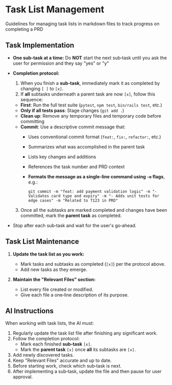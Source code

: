 # Task List Management

Guidelines for managing task lists in markdown files to track progress on
completing a PRD

## Task Implementation

- **One sub-task at a time:** Do **NOT** start the next sub‑task until you ask
  the user for permission and they say "yes" or "y"
- **Completion protocol:**
  1. When you finish a **sub‑task**, immediately mark it as completed by
     changing `[ ]` to `[x]`.
  2. If **all** subtasks underneath a parent task are now `[x]`, follow this
     sequence:
  - **First**: Run the full test suite (`pytest`, `npm test`, `bin/rails test`,
    etc.)
  - **Only if all tests pass**: Stage changes (`git add .`)
  - **Clean up**: Remove any temporary files and temporary code before
    committing
  - **Commit**: Use a descriptive commit message that:
    - Uses conventional commit format (`feat:`, `fix:`, `refactor:`, etc.)
    - Summarizes what was accomplished in the parent task
    - Lists key changes and additions
    - References the task number and PRD context
    - **Formats the message as a single-line command using `-m` flags**, e.g.:

      ```
      git commit -m "feat: add payment validation logic" -m "- Validates card type and expiry" -m "- Adds unit tests for edge cases" -m "Related to T123 in PRD"
      ```
  3. Once all the subtasks are marked completed and changes have been committed,
     mark the **parent task** as completed.

- Stop after each sub‑task and wait for the user's go‑ahead.

## Task List Maintenance

1. **Update the task list as you work:**
   - Mark tasks and subtasks as completed (`[x]`) per the protocol above.
   - Add new tasks as they emerge.

2. **Maintain the "Relevant Files" section:**
   - List every file created or modified.
   - Give each file a one‑line description of its purpose.

## AI Instructions

When working with task lists, the AI must:

1. Regularly update the task list file after finishing any significant work.
2. Follow the completion protocol:
   - Mark each finished **sub‑task** `[x]`.
   - Mark the **parent task** `[x]` once **all** its subtasks are `[x]`.
3. Add newly discovered tasks.
4. Keep "Relevant Files" accurate and up to date.
5. Before starting work, check which sub‑task is next.
6. After implementing a sub‑task, update the file and then pause for user
   approval.
